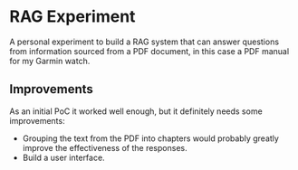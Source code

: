 # RAG Experiment

A personal experiment to build a RAG system that can answer questions from information sourced from a PDF document, in this case a PDF manual for my Garmin watch.

## Improvements

As an initial PoC it worked well enough, but it definitely needs some improvements:

- Grouping the text from the PDF into chapters would probably greatly improve the effectiveness of the responses.
- Build a user interface.

